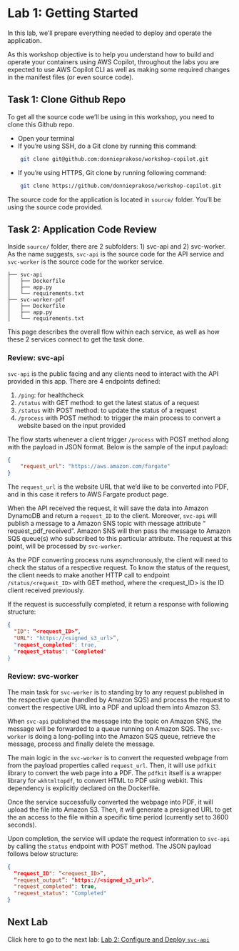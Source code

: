 # Lab 1: Getting Started  
  
In this lab, we’ll prepare everything needed to deploy and operate the application.   
  
As this workshop objective is to help you understand how to build and operate your containers using AWS Copilot, throughout the labs you are expected to use AWS Copilot CLI as well as making some required changes in the manifest files (or even source code).  
  
## Task 1: Clone Github Repo  
  
To get all the source code we’ll be using in this workshop, you need to clone this Github repo.   
- Open your terminal  
- If you’re using SSH, do a Git clone by running this command:  
```bash  
    git clone git@github.com:donnieprakoso/workshop-copilot.git 
```  
- If you’re using HTTPS, Git clone by running following command:  
```bash  
    git clone https://github.com/donnieprakoso/workshop-copilot.git
```  
  
The source code for the application is located in `source/` folder. You’ll be using the source code provided.  
  
## Task 2: Application Code Review  
  
Inside `source/` folder, there are 2 subfolders: 1) svc-api and 2) svc-worker. As the name suggests, `svc-api` is the source code for the API service and `svc-worker` is the source code for the worker service.   
  
```  
├── svc-api  
│   ├── Dockerfile  
│   ├── app.py  
│   └── requirements.txt  
├── svc-worker-pdf  
│   ├── Dockerfile  
│   ├── app.py  
│   └── requirements.txt  
```  
  
This page describes the overall flow within each service, as well as how these 2 services connect to get the task done.  
  
### Review: svc-api  
  
`svc-api` is the public facing and any clients need to interact with the API provided in this app. There are 4 endpoints defined:  
  
1. `/ping`: for healthcheck  
2. `/status` with GET method: to get the latest status of a request  
3. `/status` with POST method: to update the status of a request  
4. `/process` with POST method: to trigger the main process to convert a website based on the input provided  
  
The flow starts whenever a client trigger `/process` with POST method along with the payload in JSON format. Below is the sample of the input payload:  
  
```json  
{  
    "request_url": "https://aws.amazon.com/fargate"  
}  
```  
  
The `request_url` is the website URL that we’d like to be converted into PDF, and in this case it refers to AWS Fargate product page.   
  
When the API received the request, it will save the data into Amazon DynamoDB and return a `request_ID` to the client. Moreover, `svc-api` will publish a message to a Amazon SNS topic with message attribute “ request_pdf_received”. Amazon SNS will then pass the message to Amazon SQS queue(s) who subscribed to this particular attribute. The request at this point, will be processed by `svc-worker`.   
  
As the PDF converting process runs asynchronously, the client will need to check the status of a respective request. To know the status of the request, the client needs to make another HTTP call to endpoint `/status/<request_ID>`  with GET method, where the <request_ID> is the ID client received previously.   
  
If the request is successfully completed, it return a response with following structure:  
  
```json  
{  
  "ID": “<request_ID>”,  
  "URL": "https://<signed_s3_url>”,  
  "request_completed": true,  
  "request_status": "Completed"  
}  
```  
  
### Review: svc-worker  
  
The main task for `svc-worker` is to standing by to any request published in the respective queue (handled by Amazon SQS) and process the request to convert the respective URL into a PDF and upload them into Amazon S3.   
  
When `svc-api` published the message into the topic on Amazon SNS, the message will be forwarded to a queue running on Amazon SQS. The `svc-worker` is doing a long-polling into the Amazon SQS queue, retrieve the message, process and finally delete the message.   
  
The main logic in the `svc-worker` is to convert the requested webpage from from the payload properties called `request_url`. Then, it will use `pdfkit` library to convert the web page into a PDF. The `pdfkit` itself is a wrapper library for `wkhtmltopdf`, to convert HTML to PDF using webkit. This dependency is explicitly declared on the Dockerfile.   
  
Once the service successfully converted the webpage into PDF, it will upload the file into Amazon S3. Then, it will generate a presigned URL to get the an access to the file within a specific time period (currently set to 3600 seconds).   
  
Upon completion, the service will update the request information to `svc-api` by calling the `status` endpoint with POST method. The JSON payload follows below structure:  
  
```json  
{  
  “request_ID": “<request_ID>”,  
  “request_output”: "https://<signed_s3_url>”,  
  "request_completed": true,  
  "request_status": "Completed"  
}  
```  
  
## Next Lab  
  
Click here to go to the next lab: [Lab 2: Configure and Deploy `svc-api`][1]  
  
  
[1]: https://github.com/donnieprakoso/workshop-copilot/tree/main/lab2-configure-and-deploying-svc-api  
